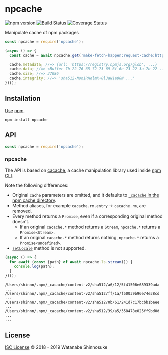 # npcache

[![npm version](https://img.shields.io/npm/v/npcache.svg)](https://www.npmjs.com/package/npcache)
[![Build Status](https://travis-ci.com/shinnn/npcache.svg?branch=master)](https://travis-ci.com/shinnn/npcache)
[![Coverage Status](https://img.shields.io/coveralls/shinnn/npcache.svg)](https://coveralls.io/github/shinnn/npcache?branch=master)

Manipulate cache of npm packages

```javascript
const npcache = require('npcache');

(async () => {
  const cache = await npcache.get('make-fetch-happen:request-cache:https://registry.npmjs.org/glob');

  cache.metadata; //=> {url: 'https://registry.npmjs.org/glob', ...}
  cache.data; //=> <Buffer 7b 22 76 65 72 73 69 6f 6e 73 22 3a 7b 22 ...>
  cache.size; //=> 37086  
  cache.integrity; //=> 'sha512-Non1RHdlmK+8lJaN1a88N ...'
})();
```

## Installation

[Use](https://docs.npmjs.com/cli/install) [npm](https://docs.npmjs.com/about-npm/).

```
npm install npcache
```

## API

```javascript
const npcache = require('npcache');
```

### npcache

The API is based on [cacache](https://github.com/zkat/cacache), a cache manipulation library used inside [npm CLI](https://github.com/npm/cli).

Note the following differences:

* Original `cache` parameters are omitted, and it defaults to [`_cacache` in the npm cache directory](https://docs.npmjs.com/cli/cache#details).
* Method aliases, for example `cacache.rm.entry` → `cacache.rm`, are removed.
* Every method returns a `Promise`, even if a corresponding original method doesn't.
  * If an original `cacache.*` method returns a `Stream`, `npcache.*` returns a `Promise<Stream>`.
  * If an original `cacache.*` method returns nothing, `npcache.*` returns a `Promise<undefined>`.
* [`setLocale`](https://github.com/zkat/cacache#--cacachesetlocalelocale) method is not supported.

```javascript
(async () => {
  for await (const {path} of await npcache.ls.stream()) {
    console.log(path);
  }
})();
```

```
/Users/shinnn/.npm/_cacache/content-v2/sha512/a6/12/5f41506e689339ada ...
/Users/shinnn/.npm/_cacache/content-v2/sha512/ff/1a/f50039b96e74e38cd ...
/Users/shinnn/.npm/_cacache/content-v2/sha512/0b/61/241d7c17bcbb1baee ...
/Users/shinnn/.npm/_cacache/content-v2/sha512/39/a5/358478e025ff9bd0d ...
...
```

## License

[ISC License](./LICENSE) © 2018 - 2019 Watanabe Shinnosuke
